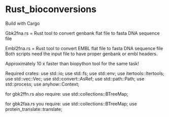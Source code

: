 # Rust_bioconversions

Build with Cargo

Gbk2fna.rs = Rust tool to convert genbank flat file to fasta DNA sequence file<br>

Embl2fna.rs = Rust tool to convert EMBL flat file to fasta DNA sequence file<br>
Both scripts need the input file to have proper genbank or embl headers.


Approximately 10 x faster than biopython tool for the same task!

Required crates:
use std::io;
use std::fs;
use std::env;
use itertools::Itertools;
use std::vec::Vec;
use std::convert::AsRef;
use std::path::Path;
use std::process;
use anyhow::Context;

for gbk2ffn.rs also require:
use std::collections::BTreeMap;

for gbk2faa.rs you require:
use std::collections::BTreeMap;
use protein_translate::translate;
